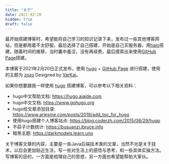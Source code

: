```yaml
---
title: "关于"
date: 2021-02-20
hidden: true
draft: false
---
```


最开始搭建博客时，希望能将自己学习的知识记录下来，发布过一些其他博客网站，但是都用着不太舒服，最后选择了自己搭建，开始是自己买服务器，用[halo](https://gitee.com/halo-dev/halo)搭建，随着时间的推移，当时囊中羞涩，没有再续费，最后摸索出来使用[GitHub Page](https://docs.github.com/zh/pages/getting-started-with-github-pages)搭建。

本博客于2021年2月20日正式发布，使用 [hugo](https://gohugo.io) + [GitHub Page](https://docs.github.com/zh/pages/getting-started-with-github-pages) 进行搭建，使用的主题为 [zozo](https://github.com/varkai/hugo-theme-zozo) Designed by [VarKai](https://www.varkai.com)。

如果你想要跟我一样使用 [hugo](https://gohugo.io) 搭建博客，可以参考以下相关资料：
- hugo中文帮助文档: https://hugo.aiaide.com
- hugo中文文档: https://www.gohugo.org
- hugo给文章添加目录: https://www.ariesme.com/posts/2019/add_toc_for_hugo
- 使用hugo搭建个人博客站点: https://blog.coderzh.com/2015/08/29/hugo
- 不蒜子计数统计: https://busuanzi.ibruce.info
- 暗黑主题: https://darkmodejs.learn.uno

关于博客文章的内容，主要是一些Java后端技术类的文章，当然不光是关于技术，以后会更加贴近生活，写一些对生活上的感悟与思考，和一些具体实操方法。
写博客的目的，一方面是梳理自己的思想，另一方面也希望能帮助大家伙。








